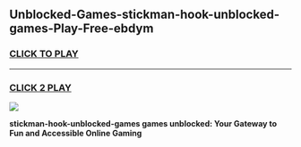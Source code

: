 
## Unblocked-Games-stickman-hook-unblocked-games-Play-Free-ebdym
<h3>
<a href="https://premium76.site?title=stickman-hook-unblocked-games&ref=23A">CLICK TO PLAY</a></h3>
<hr>

<h3>
<a href="https://premium76.site?title=stickman-hook-unblocked-games&ref=23A">CLICK 2 PLAY</a>
  
</h3>

<a href="https://premium76.site?title=stickman-hook-unblocked-games&ref=23A"><img src="https://clearcache.store/games.png"></a>


**stickman-hook-unblocked-games games unblocked: Your Gateway to Fun and Accessible Online Gaming**
